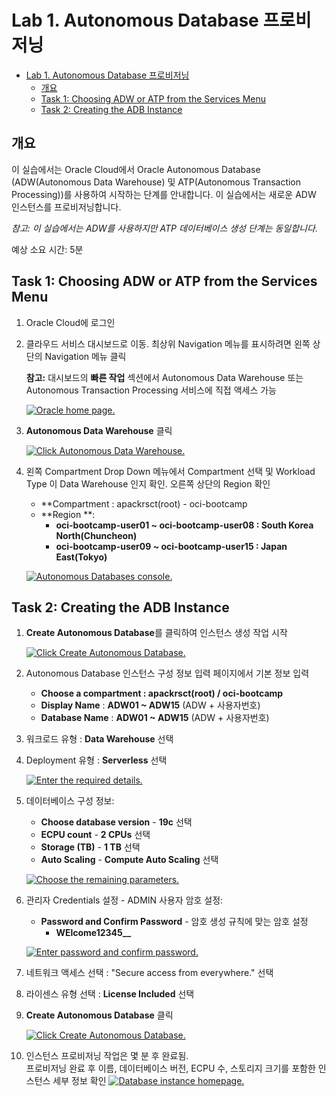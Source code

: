 # Lab 1. Autonomous Database 프로비저닝

- [Lab 1. Autonomous Database 프로비저닝](#lab-1-autonomous-database-프로비저닝)
  - [개요](#개요)
  - [Task 1: Choosing ADW or ATP from the Services Menu](#task-1-choosing-adw-or-atp-from-the-services-menu)
  - [Task 2: Creating the ADB Instance](#task-2-creating-the-adb-instance)

## 개요

이 실습에서는 Oracle Cloud에서 Oracle Autonomous Database (ADW(Autonomous Data Warehouse) 및 ATP(Autonomous Transaction Processing))를 사용하여 시작하는 단계를 안내합니다. 이 실습에서는 새로운 ADW 인스턴스를 프로비저닝합니다.

_참고: 이 실습에서는 ADW를 사용하지만 ATP 데이터베이스 생성 단계는 동일합니다._

예상 소요 시간: 5분

## Task 1: Choosing ADW or ATP from the Services Menu

1. Oracle Cloud에 로그인
    
2. 클라우드 서비스 대시보드로 이동. 최상위 Navigation 메뉴를 표시하려면 왼쪽 상단의 Navigation 메뉴 클릭
    
    **참고:** 대시보드의 **빠른 작업** 섹션에서 Autonomous Data Warehouse 또는 Autonomous Transaction Processing 서비스에 직접 액세스 가능
    
    [![Oracle home page.](https://github.com/youngmin-kwon/pages/raw/main/adb/datastudio/images/Picture100-36.png)](https://github.com/youngmin-kwon/pages/blob/main/adb/datastudio/images/Picture100-36.png)
    
3. **Autonomous Data Warehouse** 클릭
    
    [![Click Autonomous Data Warehouse.](https://github.com/youngmin-kwon/pages/raw/main/adb/datastudio/images/database-adw.png)](https://github.com/youngmin-kwon/pages/blob/main/adb/datastudio/images/database-adw.png)
    
4. 왼쪽 Compartment Drop Down 메뉴에서 Compartment 선택 및 Workload Type 이 Data Warehouse 인지 확인. 오른쪽 상단의 Region 확인
	- **Compartment : apackrsct(root) - oci-bootcamp
	- **Region **: 
		- **oci-bootcamp-user01 ~ oci-bootcamp-user08 : South Korea North(Chuncheon)**
		- **oci-bootcamp-user09 ~ oci-bootcamp-user15 : Japan East(Tokyo)**
    
    [![Autonomous Databases console.](https://github.com/youngmin-kwon/pages/raw/main/adb/datastudio/images/no-adb-freetier.png)](https://github.com/youngmin-kwon/pages/blob/main/adb/datastudio/images/no-adb-freetier.png)
    

## Task 2: Creating the ADB Instance

1. **Create Autonomous Database**를 클릭하여 인스턴스 생성 작업 시작
    
    [![Click Create Autonomous Database.](https://github.com/youngmin-kwon/pages/raw/main/adb/datastudio/images/Picture100-23.png)](https://github.com/youngmin-kwon/pages/blob/main/adb/datastudio/images/Picture100-23.png)
    
2. Autonomous Database 인스턴스 구성 정보 입력 페이지에서 기본 정보 입력
    
    - **Choose a compartment : apackrsct(root) / oci-bootcamp**
    - **Display Name** : **ADW01 ~ ADW15** (ADW + 사용자번호) 
    - **Database Name** : **ADW01 ~ ADW15** (ADW + 사용자번호)
3. 워크로드 유형 : **Data Warehouse** 선택
    
4. Deployment 유형 : **Serverless** 선택
    
    [![Enter the required details.](https://github.com/youngmin-kwon/pages/raw/main/adb/datastudio/images/task2-4-1.png)](https://github.com/youngmin-kwon/pages/blob/main/adb/datastudio/images/task2-4-1.png)
    
5. 데이터베이스 구성 정보:
    
    - **Choose database version** - **19c** 선택
    - **ECPU count** - **2 CPUs** 선택
    - **Storage (TB)** - **1 TB** 선택
    - **Auto Scaling** - **Compute Auto Scaling** 선택
    
    [![Choose the remaining parameters.](https://github.com/youngmin-kwon/pages/raw/main/adb/datastudio/images/task2-6.png)](https://github.com/youngmin-kwon/pages/blob/main/adb/datastudio/images/task2-6.png)
    
6. 관리자 Credentials 설정 - ADMIN 사용자 암호 설정:
    
    - **Password and Confirm Password** - 암호 생성 규칙에 맞는 암호 설정
	    - **WElcome12345__**
    
    [![Enter password and confirm password.](https://github.com/youngmin-kwon/pages/raw/main/adb/datastudio/images/Picture100-26d.png)](https://github.com/youngmin-kwon/pages/blob/main/adb/datastudio/images/Picture100-26d.png)
    
7. 네트워크 액세스 선택 : "Secure access from everywhere." 선택
    
8. 라이센스 유형 선택 : **License Included** 선택
    
9. **Create Autonomous Database** 클릭
    
    [![Click Create Autonomous Database.](https://github.com/youngmin-kwon/pages/raw/main/adb/datastudio/images/Picture100-27.png)](https://github.com/youngmin-kwon/pages/blob/main/adb/datastudio/images/Picture100-27.png)
    
10. 인스턴스 프로비저닝 작업은 몇 분 후 완료됨.  
    프로비저닝 완료 후 이름, 데이터베이스 버전, ECPU 수, 스토리지 크기를 포함한 인스턴스 세부 정보 확인 [![Database instance homepage.](https://github.com/youngmin-kwon/pages/raw/main/adb/datastudio/images/Picture100-32.png)](https://github.com/youngmin-kwon/pages/blob/main/adb/datastudio/images/Picture100-32.png)
    